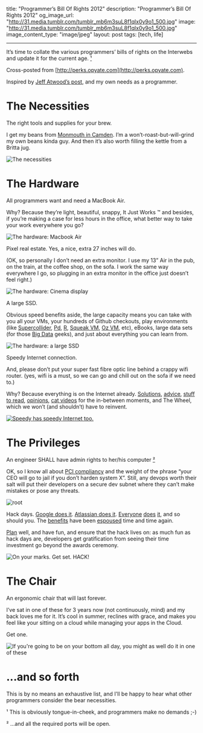 title: "Programmer’s Bill Of Rights 2012"
description: "Programmer’s Bill Of Rights 2012"
og_image_url: "http://31.media.tumblr.com/tumblr_mb6m3suL8f1qlx0y9o1_500.jpg"
image: "http://31.media.tumblr.com/tumblr_mb6m3suL8f1qlx0y9o1_500.jpg"
image_content_type: "image/jpeg"
layout: post
tags: [tech, life]

---

It’s time to collate the various programmers’ bills of rights on the Interwebs and update it for the current age. <a href="#¹">¹</a>

Cross-posted from [http://perks.opyate.com](http://perks.opyate.com).

Inspired by [Jeff Atwood’s post](http://www.codinghorror.com/blog/2006/08/the-programmers-bill-of-rights.html), and my own needs as a programmer.

# The Necessities

The right tools and supplies for your brew.

I get my beans from [Monmouth in Camden](http://www.monmouthcoffee.co.uk/). I’m a won’t-roast-but-will-grind my own beans kinda guy. And then it’s also worth filling the kettle from a Britta jug.

<img src="http://24.media.tumblr.com/611ede00c418fcdcf90c44d2755b7297/tumblr_msach2YkSU1rqrenzo1_1280.jpg" alt="The necessities">

# The Hardware

All programmers want and need a MacBook Air.

Why? Because they’re light, beautiful, snappy, It Just Works ™ and besides, if you’re making a case for less hours in the office, what better way to take your work everywhere you go?

<img src="http://24.media.tumblr.com/tumblr_lzw2jjpwEQ1rqrenzo1_1280.jpg" alt="The hardware: Macbook Air">

Pixel real estate. Yes, a nice, extra 27 inches will do.

(OK, so personally I don’t need an extra monitor. I use my 13” Air in the pub, on the train, at the coffee shop, on the sofa. I work the same way everywhere I go, so plugging in an extra monitor in the office just doesn’t feel right.)

<img src="http://31.media.tumblr.com/tumblr_mb6mfh019C1qlx0y9o1_1280.jpg" alt="The hardware: Cinema display">

A large SSD.

Obvious speed benefits aside, the large capacity means you can take with you all your VMs, your hundreds of Github checkouts, play environments (like [Supercollider](http://supercollider.sourceforge.net/), [Pd](http://puredata.info/), [R](http://www.r-project.org/), [Squeak VM](http://squeak.org/), [Oz VM](http://www.mozart-oz.org/), etc), eBooks, large data sets (for those [Big Data](http://en.wikipedia.org/wiki/Big_data) geeks), and just about everything you can learn from.

<img src="http://24.media.tumblr.com/tumblr_lzw2znnV2A1rqrenzo1_1280.png" alt="The hardware: a large SSD">

Speedy Internet connection.

And, please don’t put your super fast fibre optic line behind a crappy wifi router. (yes, wifi is a must, so we can go and chill out on the sofa if we need to.)

Why? Because everything is on the Internet already. [Solutions](http://stackexchange.com/), [advice](http://www.quora.com/), [stuff to read](http://news.ycombinator.com/), [opinions](http://pollarize.me/), [cat videos](http://www.youtube.com/results?search_query=stalking+cat) for the in-between moments, and The Wheel, which we won’t (and shouldn’t) have to reinvent.

<a href="http://en.wikipedia.org/wiki/Speedy_Gonzales"><img src="http://31.media.tumblr.com/tumblr_mbn0xsi1mC1rqrenzo1_1280.jpg" alt="Speedy has speedy Internet too."></a>

# The Privileges

An engineer SHALL have admin rights to her/his computer <a href="#²">²</a>

OK, so I know all about [PCI compliancy](http://en.wikipedia.org/wiki/Payment_Card_Industry_Data_Security_Standard) and the weight of the phrase “your CEO will go to jail if you don’t harden system X”. Still, any devops worth their salt will put their developers on a secure dev subnet where they can’t make mistakes or pose any threats.

<img src="http://31.media.tumblr.com/tumblr_mb6m3suL8f1qlx0y9o1_500.jpg" alt="root">

Hack days. [Google does it](http://www.nytimes.com/2007/10/21/jobs/21pre.html). [Atlassian does it](http://www.atlassian.com/company/about/shipit). [Everyone](http://blog.twitter.com/2012/01/hack-week-twitter.html) [does](http://www.guardian.co.uk/info/developer-blog/2012/feb/03/guardian-hack-day-2) [it](http://www.youtube.com/watch?v=PUwEEOhcK3s), and so should you. The [benefits](http://www.inc.com/jessica-stillman/hack-days-not-just-for-facebookers.html) have been [espoused](http://globalpersonals.co.uk/blog/hack-attack/) time and time again.

[Plan](http://hackdaymanifesto.com/) well, and have fun, and ensure that the hack lives on: as much fun as hack days are, developers get gratification from seeing their time investment go beyond the awards ceremony.

<img src="http://24.media.tumblr.com/tumblr_mbl0jzlWN41rqrenzo1_1280.jpg" alt="On your marks. Get set. HACK!">

# The Chair

An ergonomic chair that will last forever.

I’ve sat in one of these for 3 years now (not continuously, mind) and my back loves me for it. It’s cool in summer, reclines with grace, and makes you feel like your sitting on a cloud while managing your apps in the Cloud.

Get one.

<img src="http://24.media.tumblr.com/tumblr_mb62qbnz5F1rqrenzo1_1280.jpg" alt="If you're going to be on your bottom all day, you might as well do it in one of these">

# ...and so forth

This is by no means an exhaustive list, and I'll be happy to hear what other programmers consider the bear necessities.

<a name="¹">¹</a> This is obviously tongue-in-cheek, and programmers make no demands ;-)

<a name="²">²</a> …and all the required ports will be open.

